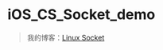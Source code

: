 # iOS_CS_Socket_demo

> 我的博客：[Linux Socket](http://i.cnblogs.com/PostDone.aspx?postid=5508561&actiontip=%E4%BF%9D%E5%AD%98%E4%BF%AE%E6%94%B9%E6%88%90%E5%8A%9F)
